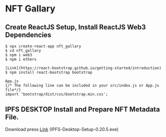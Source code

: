 # NFT Gallary

## Create ReactJS Setup, Install ReactJS Web3 Dependencies
```shell
$ npx create-react-app nft_gallary
$ cd nft_gallary
$ npm i web3
$ npm i ethers

[Link](https://react-bootstrap.github.io/getting-started/introduction)
$ npm install react-bootstrap bootstrap 

App.js
{/* The following line can be included in your src/index.js or App.js file*/}
import 'bootstrap/dist/css/bootstrap.min.css';
```

## IPFS DESKTOP Install and Prepare NFT Metadata File.
Download press [Link](https://github.com/ipfs/ipfs-desktop)
(IPFS-Desktop-Setup-0.20.5.exe)

```shell
```